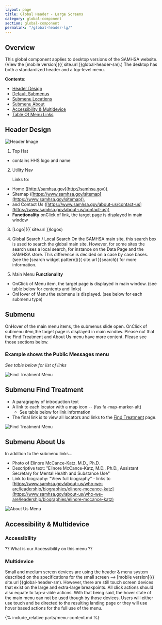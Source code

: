 ```yaml
---
layout: page
title: Global Header - Large Screens
category: global-component
section: global-component
permalink: "/global-header-lg/"
---
```


## Overview
This global component applies to desktop versions of the SAMHSA website. (View the [mobile version]({{ site.url }}global-header-sm).) The desktop has both a standardized header and a top-level menu.

**Contents:**
- [Header Design](#head)
- [Default Submenus](#submenus)
- [Submenu Locations](#location)
- [Submenu About](#about)
- [Accessibility & Multidevice](#accessibility)
- [Table Of Menu Links](#table)


<a name="head"></a>
## Header Design

![Header Image](../assets/img/header/header.png)

1. Top Hat
- contains HHS logo and name
2. Utility Nav

   Links to:

- Home ([http://samhsa.gov](http://samhsa.gov)),
- Sitemap ([https://www.samhsa.gov/sitemap](https://www.samhsa.gov/sitemap)),
- and Contact Us ([https://www.samhsa.gov/about-us/contact-us](https://www.samhsa.gov/about-us/contact-us))
- **Functionality** onClick of link, the target page is displayed in main window

3. [Logo]({{ site.url }}logos)
4. Global Search / Local Search
   On the SAMHSA main site, this search box is used to search the global main site. However, for some sites the search uses a local search, for instance on the Data Page and the SAMHSA store. This difference is decided on a case by case bases. (see the [search widget pattern]({{ site.url }}search)) for more information.

5. Main Menu
  **Functionality**
  - OnClick of Menu item, the target page is displayed in main window. (see table below for contents and links)
  - OnHover of Menu the submenu is displayed. (see below for each submenu type)

<a name="submenus"></a>
## Submenu
OnHover of the main menu items, the submenus slide open. OnClick of submenu item,the target page is displayed in main window. Please not that the Find Treatment and About Us menu have more content. Please see those sections below.
### Example shows the Public Messages menu
_See table below for list of links_

![Find Treatment Menu](../assets/img/header/messages.png)

<a name="location"></a>
## Submenu Find Treatment
- A paragraphy of introduction text
- A link to each locator with a map icon -- (fas fa-map-marker-alt) <i class="fas fa-map-marker-alt"></i>
   - See table below for link information
- The final link is to view all locators and links to the [Find Treatment](https://www.samhsa.gov/find-treatment) page.

![Find Treatment Menu](../assets/img/header/find-treatment.png)

<a name="about"></a>
## Submenu About Us
In addition to the submenu links...
- Photo of Elinore McCance-Katz, M.D., Ph.D.
- Descriptive text: "Elinore McCance-Katz, M.D., Ph.D., Assistant Secretary for Mental Health and Substance Use"
- Link to biography: "View full biography" - links to [https://www.samhsa.gov/about-us/who-we-are/leadership/biographies/elinore-mccance-katz](https://www.samhsa.gov/about-us/who-we-are/leadership/biographies/elinore-mccance-katz)

![About Us Menu](../assets/img/header/aboutus.png)

<a name="accessibility"></a>
## Accessibility & Multidevice
### Accessibility
?? What is our Accessibility on this menu ??

### Multidevice
Small and medium screen devices are using the header & menu system described on the specifications for the small screen --> [mobile version]({{ site.url }}global-header-sm). However, there are still touch screen devices that exist on the large and extra-large breakpoints. All click actions should also equate to tap-a-able actions. With that being said, the hover state of the main menu can not be used though by those devices. Users will either use touch and be directed to the resulting landing page or they will use hover based actions for the full use of the menu.



{% include_relative parts/menu-content.md %}

